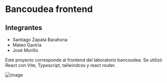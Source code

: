 # Bancoudea frontend

## Integrantes 
- Santiago Zapata Barahona
- Mateo Gaviria
- José Murillo 

Este proyecto corresponde al frontend del laboratorio bancoudea. Se utilizó React con Vite, Typescript, tailwindcss y react router.

![image](https://github.com/user-attachments/assets/48627fe2-b5ee-42d1-abda-cc2367f82bd2)
